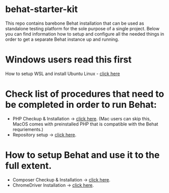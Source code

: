 # behat-starter-kit
This repo contains barebone Behat installation that can be used as standalone testing platform for the sole purpose of a single project. Below you can find information how to setup and configure all the needed things in order to get a separate Behat instance up and running.

# Windows users read this first
How to setup WSL and install Ubuntu Linux - [click here](https://github.com/plamen-penev-ffw/behat-starter-kit/blob/master/WSL.md)

# Check list of procedures that need to be completed in order to run Behat:

* PHP Checkup & Installation -> [click here](https://github.com/plamen-penev-ffw/behat-starter-kit/blob/master/PHP.md). (Mac users can skip this, MacOS comes with preinstalled PHP that is compatible with the Behat requriements.)
* Repository setup -> [click here](https://github.com/plamen-penev-ffw/behat-starter-kit/blob/master/GIT.md).  


# How to setup Behat and use it to the full extent.
* Composer Checkup & Installation -> [click here](https://github.com/plamen-penev-ffw/behat-starter-kit/blob/master/COMPOSER.md).
* ChromeDriver Installation -> [click here](https://github.com/plamen-penev-ffw/behat-starter-kit/blob/master/CHROMEDRIVER.md).
